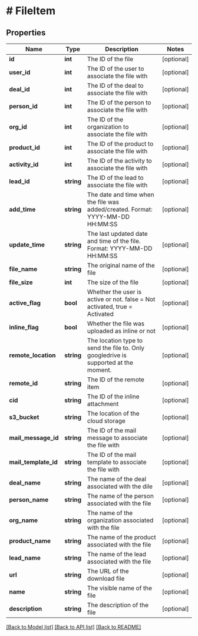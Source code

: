 # # FileItem

## Properties

Name | Type | Description | Notes
------------ | ------------- | ------------- | -------------
**id** | **int** | The ID of the file | [optional]
**user_id** | **int** | The ID of the user to associate the file with | [optional]
**deal_id** | **int** | The ID of the deal to associate the file with | [optional]
**person_id** | **int** | The ID of the person to associate the file with | [optional]
**org_id** | **int** | The ID of the organization to associate the file with | [optional]
**product_id** | **int** | The ID of the product to associate the file with | [optional]
**activity_id** | **int** | The ID of the activity to associate the file with | [optional]
**lead_id** | **string** | The ID of the lead to associate the file with | [optional]
**add_time** | **string** | The date and time when the file was added/created. Format: YYYY-MM-DD HH:MM:SS | [optional]
**update_time** | **string** | The last updated date and time of the file. Format: YYYY-MM-DD HH:MM:SS | [optional]
**file_name** | **string** | The original name of the file | [optional]
**file_size** | **int** | The size of the file | [optional]
**active_flag** | **bool** | Whether the user is active or not. false &#x3D; Not activated, true &#x3D; Activated | [optional]
**inline_flag** | **bool** | Whether the file was uploaded as inline or not | [optional]
**remote_location** | **string** | The location type to send the file to. Only googledrive is supported at the moment. | [optional]
**remote_id** | **string** | The ID of the remote item | [optional]
**cid** | **string** | The ID of the inline attachment | [optional]
**s3_bucket** | **string** | The location of the cloud storage | [optional]
**mail_message_id** | **string** | The ID of the mail message to associate the file with | [optional]
**mail_template_id** | **string** | The ID of the mail template to associate the file with | [optional]
**deal_name** | **string** | The name of the deal associated with the dile | [optional]
**person_name** | **string** | The name of the person associated with the file | [optional]
**org_name** | **string** | The name of the organization associated with the file | [optional]
**product_name** | **string** | The name of the product associated with the file | [optional]
**lead_name** | **string** | The name of the lead associated with the file | [optional]
**url** | **string** | The URL of the download file | [optional]
**name** | **string** | The visible name of the file | [optional]
**description** | **string** | The description of the file | [optional]

[[Back to Model list]](../../README.md#models) [[Back to API list]](../../README.md#endpoints) [[Back to README]](../../README.md)
